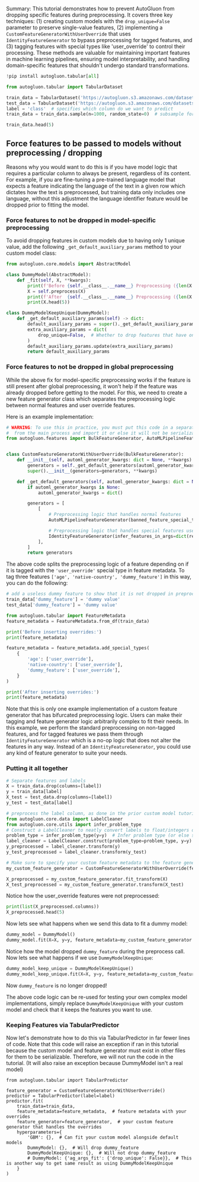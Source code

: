 Summary: This tutorial demonstrates how to prevent AutoGluon from dropping specific features during preprocessing. It covers three key techniques: (1) creating custom models with the `drop_unique=False` parameter to preserve single-value features, (2) implementing a `CustomFeatureGeneratorWithUserOverride` that uses `IdentityFeatureGenerator` to bypass preprocessing for tagged features, and (3) tagging features with special types like 'user_override' to control their processing. These methods are valuable for maintaining important features in machine learning pipelines, ensuring model interpretability, and handling domain-specific features that shouldn't undergo standard transformations.

```python
!pip install autogluon.tabular[all]

```


```python
from autogluon.tabular import TabularDataset

train_data = TabularDataset('https://autogluon.s3.amazonaws.com/datasets/Inc/train.csv')  # can be local CSV file as well, returns Pandas DataFrame
test_data = TabularDataset('https://autogluon.s3.amazonaws.com/datasets/Inc/test.csv')  # another Pandas DataFrame
label = 'class'  # specifies which column do we want to predict
train_data = train_data.sample(n=1000, random_state=0)  # subsample for faster demo

train_data.head(5)
```

## Force features to be passed to models without preprocessing / dropping

Reasons why you would want to do this is if you have model logic that requires a particular column to always be present,
regardless of its content. For example, if you are fine-tuning a pre-trained language model that expects
a feature indicating the language of the text in a given row which dictates how the text is preprocessed,
but training data only includes one language, without this adjustment
the language identifier feature would be dropped prior to fitting the model.

### Force features to not be dropped in model-specific preprocessing

To avoid dropping features in custom models due to having only 1 unique value,
add the following `_get_default_auxiliary_params` method to your custom model class:


```python
from autogluon.core.models import AbstractModel

class DummyModel(AbstractModel):
    def _fit(self, X, **kwargs):
        print(f'Before {self.__class__.__name__} Preprocessing ({len(X.columns)} features):\n\t{list(X.columns)}')
        X = self.preprocess(X)
        print(f'After  {self.__class__.__name__} Preprocessing ({len(X.columns)} features):\n\t{list(X.columns)}')
        print(X.head(5))

class DummyModelKeepUnique(DummyModel):
    def _get_default_auxiliary_params(self) -> dict:
        default_auxiliary_params = super()._get_default_auxiliary_params()
        extra_auxiliary_params = dict(
            drop_unique=False,  # Whether to drop features that have only 1 unique value, default is True
        )
        default_auxiliary_params.update(extra_auxiliary_params)
        return default_auxiliary_params
```

### Force features to not be dropped in global preprocessing

While the above fix for model-specific preprocessing works if the feature is still present after global preprocessing,
it won't help if the feature was already dropped before getting to the model. For this, we need to
create a new feature generator class
which separates the preprocessing logic between normal features and user override features.

Here is an example implementation:


```python
# WARNING: To use this in practice, you must put this code in a separate python file
#  from the main process and import it or else it will not be serializable.)
from autogluon.features import BulkFeatureGenerator, AutoMLPipelineFeatureGenerator, IdentityFeatureGenerator


class CustomFeatureGeneratorWithUserOverride(BulkFeatureGenerator):
    def __init__(self, automl_generator_kwargs: dict = None, **kwargs):
        generators = self._get_default_generators(automl_generator_kwargs=automl_generator_kwargs)
        super().__init__(generators=generators, **kwargs)

    def _get_default_generators(self, automl_generator_kwargs: dict = None):
        if automl_generator_kwargs is None:
            automl_generator_kwargs = dict()

        generators = [
            [
                # Preprocessing logic that handles normal features
                AutoMLPipelineFeatureGenerator(banned_feature_special_types=['user_override'], **automl_generator_kwargs),

                # Preprocessing logic that handles special features user wishes to treat separately, here we simply skip preprocessing for these features.
                IdentityFeatureGenerator(infer_features_in_args=dict(required_special_types=['user_override'])),
            ],
        ]
        return generators
```

The above code splits the preprocessing logic of a feature
depending on if it is tagged with the `'user_override'` special type in feature metadata.
To tag three features `['age', 'native-country', 'dummy_feature']` in this way,
you can do the following:


```python
# add a useless dummy feature to show that it is not dropped in preprocessing
train_data['dummy_feature'] = 'dummy value'
test_data['dummy_feature'] = 'dummy value'

from autogluon.tabular import FeatureMetadata
feature_metadata = FeatureMetadata.from_df(train_data)

print('Before inserting overrides:')
print(feature_metadata)

feature_metadata = feature_metadata.add_special_types(
    {
        'age': ['user_override'],
        'native-country': ['user_override'],
        'dummy_feature': ['user_override'],
    }
)

print('After inserting overrides:')
print(feature_metadata)
```

Note that this is only one example implementation of a custom feature generator that has bifurcated preprocessing logic.
Users can make their tagging and feature generator logic arbitrarily complex to fit their needs.
In this example, we perform the standard preprocessing on non-tagged features, and for tagged features we pass
them through `IdentityFeatureGenerator` which is a no-op logic that does not alter the features in any way.
Instead of an `IdentityFeatureGenerator`, you could use any kind of feature generator to suite your needs.

### Putting it all together


```python
# Separate features and labels
X = train_data.drop(columns=[label])
y = train_data[label]
X_test = test_data.drop(columns=[label])
y_test = test_data[label]

# preprocess the label column, as done in the prior custom model tutorial
from autogluon.core.data import LabelCleaner
from autogluon.core.utils import infer_problem_type
# Construct a LabelCleaner to neatly convert labels to float/integers during model training/inference, can also use to inverse_transform back to original.
problem_type = infer_problem_type(y=y)  # Infer problem type (or else specify directly)
label_cleaner = LabelCleaner.construct(problem_type=problem_type, y=y)
y_preprocessed = label_cleaner.transform(y)
y_test_preprocessed = label_cleaner.transform(y_test)

# Make sure to specify your custom feature metadata to the feature generator
my_custom_feature_generator = CustomFeatureGeneratorWithUserOverride(feature_metadata_in=feature_metadata)

X_preprocessed = my_custom_feature_generator.fit_transform(X)
X_test_preprocessed = my_custom_feature_generator.transform(X_test)
```

Notice how the user_override features were not preprocessed:


```python
print(list(X_preprocessed.columns))
X_preprocessed.head(5)
```

Now lets see what happens when we send this data to fit a dummy model:


```python
dummy_model = DummyModel()
dummy_model.fit(X=X, y=y, feature_metadata=my_custom_feature_generator.feature_metadata)
```

Notice how the model dropped `dummy_feature` during the preprocess call. Now lets see what happens if we use `DummyModelKeepUnique`:


```python
dummy_model_keep_unique = DummyModelKeepUnique()
dummy_model_keep_unique.fit(X=X, y=y, feature_metadata=my_custom_feature_generator.feature_metadata)
```

Now `dummy_feature` is no longer dropped!

The above code logic can be re-used for testing your own complex model implementations,
simply replace `DummyModelKeepUnique` with your custom model and check that it keeps the features you want to use.

### Keeping Features via TabularPredictor

Now let's demonstrate how to do this via TabularPredictor in far fewer lines of code.
Note that this code will raise an exception if ran in this tutorial because the
custom model and feature generator must exist in other files for them to be serializable.
Therefore, we will not run the code in the tutorial.
(It will also raise an exception because DummyModel isn't a real model)

```
from autogluon.tabular import TabularPredictor

feature_generator = CustomFeatureGeneratorWithUserOverride()
predictor = TabularPredictor(label=label)
predictor.fit(
    train_data=train_data,
    feature_metadata=feature_metadata,  # feature metadata with your overrides
    feature_generator=feature_generator,  # your custom feature generator that handles the overrides
    hyperparameters={
        'GBM': {},  # Can fit your custom model alongside default models
        DummyModel: {},  # Will drop dummy_feature
        DummyModelKeepUnique: {},  # Will not drop dummy_feature
        # DummyModel: {'ag_args_fit': {'drop_unique': False}},  # This is another way to get same result as using DummyModelKeepUnique
    }
)
```

